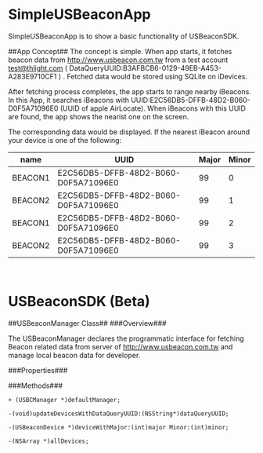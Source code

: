 SimpleUSBeaconApp
=================

SimpleUSBeaconApp is to show a basic functionality of USBeaconSDK. 

##App Concept##
The concept is simple. When app starts, it fetches beacon data from http://www.usbeacon.com.tw from a test account test@thlight.com ( DataQueryUUID:B3AFBCB6-0129-49EB-A453-A283E9710CF1 ) . Fetched data would be stored using SQLite on iDevices.
<br>

After fetching process completes, the app starts to range nearby iBeacons. In this App, it searches iBeacons with UUID:E2C56DB5-DFFB-48D2-B060-D0F5A71096E0 (UUID of apple AirLocate). When iBeacons with this UUID are found, the app shows the nearist one on the screen.
<br>

The corresponding data would be displayed.  If the nearest iBeacon around your device is one of the following:
<br>


|   name   | UUID | Major | Minor |
| ------------- | ------------- | ------------- |  ------------- |
| BEACON1  | E2C56DB5-DFFB-48D2-B060-D0F5A71096E0 | 99 | 0 |
| BEACON2  | E2C56DB5-DFFB-48D2-B060-D0F5A71096E0 | 99 | 1 |
| BEACON1  | E2C56DB5-DFFB-48D2-B060-D0F5A71096E0 | 99 | 2 |
| BEACON2  | E2C56DB5-DFFB-48D2-B060-D0F5A71096E0 | 99 | 3 |


<br>

USBeaconSDK (Beta)
=================

##USBeaconManager Class##
###Overview###

The USBeaconManager declares the programmatic interface for fetching Beacon related data from server of http://www.usbeacon.com.tw and manage local beacon data for developer.


###Properties###

###Methods###
```objc
+ (USBCManager *)defaultManager;
```

```objc
-(void)updateDevicesWithDataQueryUUID:(NSString*)dataQueryUUID;
```

```objc
-(USBeaconDevice *)deviceWithMajor:(int)major Minor:(int)minor;
```

```objc
-(NSArray *)allDevices;

```

